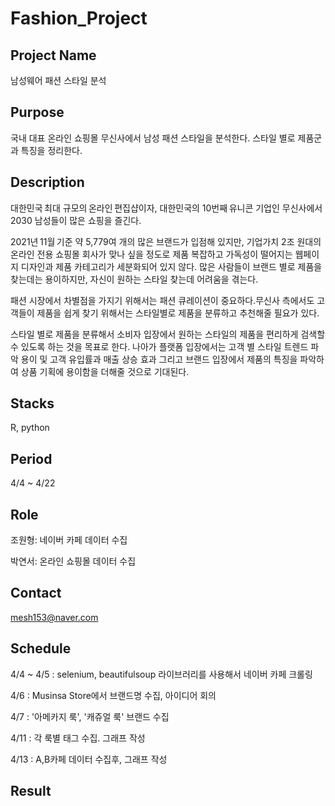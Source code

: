 # Fashion_Project

## Project Name

남성웨어 패션 스타일 분석

## Purpose

국내 대표 온라인 쇼핑몰 무신사에서 남성 패션 스타일을 분석한다. 스타일 별로 제품군과 특징을 정리한다.

## Description

대한민국 최대 규모의 온라인 편집샵이자, 대한민국의 10번째 유니콘 기업인 무신사에서 2030 남성들이 많은 쇼핑을 즐긴다. 

2021년 11월 기준 약 5,779여 개의 많은 브랜드가 입점해 있지만, 기업가치 2조 원대의 온라인 전용 쇼핑몰 회사가 맞나 싶을 정도로 제품 복잡하고 가독성이 떨어지는 웹페이지 디자인과 제품 카테고리가 세분화되어 있지 않다. 많은 사람들이 브랜드 별로 제품을 찾는데는 용이하지만, 자신이 원하는 스타일 찾는데 어려움을 겪는다. 

패션 시장에서 차별점을 가지기 위해서는 패션 큐레이션이 중요하다.무신사 측에서도 고객들이 제품을 쉽게 찾기 위해서는 스타일별로 제품을 분류하고 추천해줄 필요가 있다. 

스타일 별로 제품을 분류해서 소비자 입장에서 원하는 스타일의 제품을 편리하게 검색할 수 있도록 하는 것을 목표로 한다. 나아가 플랫폼 입장에서는 고객 별 스타일 트렌드 파악 용이  및 고객 유입률과 매출 상승 효과 그리고 브랜드 입장에서 제품의 특징을 파악하여 상품 기획에 용이함을 더해줄 것으로 기대된다. 

## Stacks
R, python

## Period

4/4 ~ 4/22

## Role

조원형: 네이버 카페 데이터 수집

박연서: 온라인 쇼핑몰 데이터 수집

## Contact

mesh153@naver.com

## Schedule

4/4 ~ 4/5 : selenium, beautifulsoup 라이브러리를 사용해서 네이버 카페 크롤링

4/6 : Musinsa Store에서 브랜드명 수집, 아이디어 회의

4/7 : '아메카지 룩', '캐쥬얼 룩' 브랜드 수집 

4/11 : 각 룩별 태그 수집. 그래프 작성

4/13 : A,B카페 데이터 수집후, 그래프 작성
## Result

